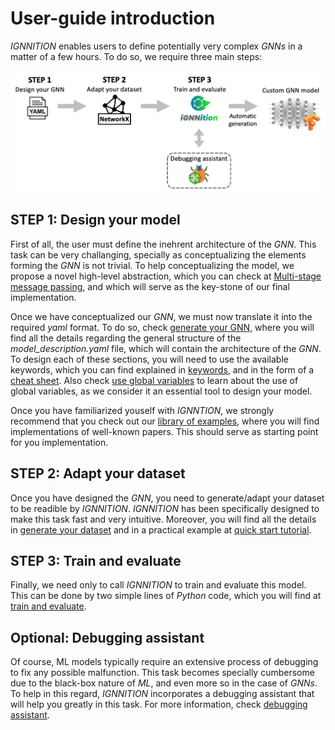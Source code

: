 # User-guide introduction
*IGNNITION* enables users to define potentially very complex *GNNs* in a matter of a few hours. To do so, we require three main steps:

![MSMP definition](./Images/user_workflow.png)

## STEP 1: Design your model
First of all, the user must define the inehrent architecture of the *GNN*. This task can be very challanging, specially as conceptualizing the elements forming the *GNN* is not trivial. To help conceptualizing the model, we propose a novel high-level abstraction, which you can check at [Multi-stage message passing](./msmp.md), and which will serve as the key-stone of our final implementation.

Once we have conceptualized our *GNN*, we must now translate it into the required *yaml* format. To do so, check [generate your GNN](./generate_your_gnn.md), where you will find all the details regarding the general structure of the *model_description.yaml* file, which will contain the architecture of the *GNN*. To design each of these sections, you will need to use the available keywords, which you can find explained in [keywords](./keywords.md), and in the form of a [cheat sheet](./cheat_sheet.md). Also check [use global variables](./global_variables.md) to learn about the use of global variables, as we consider it an essential tool to design your model.

Once you have familiarized youself with *IGNNTION*, we strongly recommend that you check out our [library of examples](./examples.md), where you will find implementations of well-known papers. This should serve as starting point for you implementation.

## STEP 2: Adapt your dataset
Once you have designed the *GNN*, you need to generate/adapt your dataset to be readible by *IGNNITION*. *IGNNITION* has been specifically designed to make this task fast and very intuitive. Moreover, you will find all the details in [generate your dataset](./generate_your_dataset.md) and in a practical example at [quick start tutorial](./quick_tutorial.md).

## STEP 3: Train and evaluate
Finally, we need only to call *IGNNITION* to train and evaluate this model. This can be done by two simple lines of *Python* code, which you will find at [train and evaluate](./train_and_evaluate.md).

## Optional: Debugging assistant
Of course, ML models typically require an extensive process of debugging to fix any possible malfunction. This task becomes specially cumbersome due to the black-box nature of *ML*, and even more so in the case of *GNNs*. To help in this regard, *IGNNITION* incorporates a debugging assistant that will help you greatly in this task. For more information, check [debugging assistant](./debugging_assistant.md).
